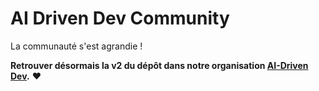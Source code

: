 # AI Driven Dev Community

La communauté s'est agrandie !

**Retrouver désormais la v2 du dépôt dans notre organisation [AI-Driven Dev](https://github.com/ai-driven-dev).** ❤️
